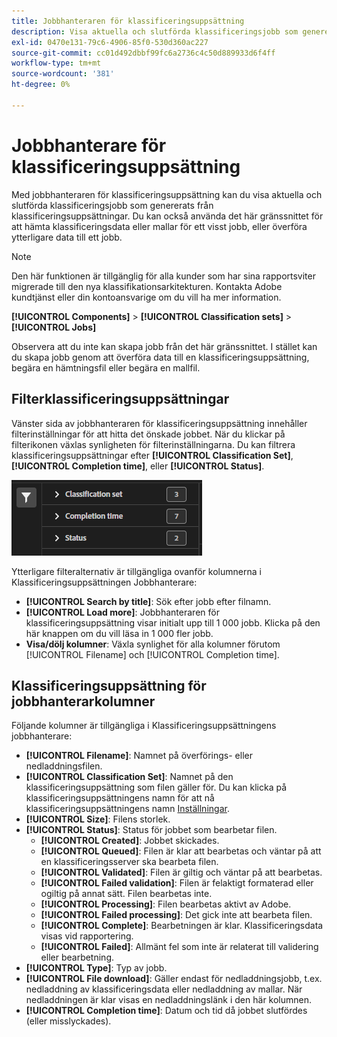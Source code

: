 ```yaml
---
title: Jobbhanteraren för klassificeringsuppsättning
description: Visa aktuella och slutförda klassificeringsjobb som genererats från Klassificeringsuppsättningar.
exl-id: 0470e131-79c6-4906-85f0-530d360ac227
source-git-commit: cc01d492dbbf99fc6a2736c4c50d889933d6f4ff
workflow-type: tm+mt
source-wordcount: '381'
ht-degree: 0%

---
```


# Jobbhanterare för klassificeringsuppsättning

Med jobbhanteraren för klassificeringsuppsättning kan du visa aktuella och slutförda klassificeringsjobb som genererats från klassificeringsuppsättningar. Du kan också använda det här gränssnittet för att hämta klassificeringsdata eller mallar för ett visst jobb, eller överföra ytterligare data till ett jobb.

>[!NOTE]
>
>Den här funktionen är tillgänglig för alla kunder som har sina rapportsviter migrerade till den nya klassifikationsarkitekturen. Kontakta Adobe kundtjänst eller din kontoansvarige om du vill ha mer information.

**[!UICONTROL Components]** > **[!UICONTROL Classification sets]** > **[!UICONTROL Jobs]**

Observera att du inte kan skapa jobb från det här gränssnittet. I stället kan du skapa jobb genom att överföra data till en klassificeringsuppsättning, begära en hämtningsfil eller begära en mallfil.

## Filterklassificeringsuppsättningar

Vänster sida av jobbhanteraren för klassificeringsuppsättning innehåller filterinställningar för att hitta det önskade jobbet. När du klickar på filterikonen växlas synligheten för filterinställningarna. Du kan filtrera klassificeringsuppsättningar efter **[!UICONTROL Classification Set]**, **[!UICONTROL Completion time]**, eller **[!UICONTROL Status]**.

![Jobbfilter för klassificeringsuppsättning](../assets/classification-set-job-filters.png)

Ytterligare filteralternativ är tillgängliga ovanför kolumnerna i Klassificeringsuppsättningen Jobbhanterare:

* **[!UICONTROL Search by title]**: Sök efter jobb efter filnamn.
* **[!UICONTROL Load more]**: Jobbhanteraren för klassificeringsuppsättning visar initialt upp till 1 000 jobb. Klicka på den här knappen om du vill läsa in 1 000 fler jobb.
* **Visa/dölj kolumner**: Växla synlighet för alla kolumner förutom [!UICONTROL Filename] och [!UICONTROL Completion time].

## Klassificeringsuppsättning för jobbhanterarkolumner

Följande kolumner är tillgängliga i Klassificeringsuppsättningens jobbhanterare:

* **[!UICONTROL Filename]**: Namnet på överförings- eller nedladdningsfilen.
* **[!UICONTROL Classification Set]**: Namnet på den klassificeringsuppsättning som filen gäller för. Du kan klicka på klassificeringsuppsättningens namn för att nå klassificeringsuppsättningens namn [Inställningar](settings.md).
* **[!UICONTROL Size]**: Filens storlek.
* **[!UICONTROL Status]**: Status för jobbet som bearbetar filen.
   * **[!UICONTROL Created]**: Jobbet skickades.
   * **[!UICONTROL Queued]**: Filen är klar att bearbetas och väntar på att en klassificeringsserver ska bearbeta filen.
   * **[!UICONTROL Validated]**: Filen är giltig och väntar på att bearbetas.
   * **[!UICONTROL Failed validation]**: Filen är felaktigt formaterad eller ogiltig på annat sätt. Filen bearbetas inte.
   * **[!UICONTROL Processing]**: Filen bearbetas aktivt av Adobe.
   * **[!UICONTROL Failed processing]**: Det gick inte att bearbeta filen.
   * **[!UICONTROL Complete]**: Bearbetningen är klar. Klassificeringsdata visas vid rapportering.
   * **[!UICONTROL Failed]**: Allmänt fel som inte är relaterat till validering eller bearbetning.
* **[!UICONTROL Type]**: Typ av jobb.
* **[!UICONTROL File download]**: Gäller endast för nedladdningsjobb, t.ex. nedladdning av klassificeringsdata eller nedladdning av mallar. När nedladdningen är klar visas en nedladdningslänk i den här kolumnen.
* **[!UICONTROL Completion time]**: Datum och tid då jobbet slutfördes (eller misslyckades).
